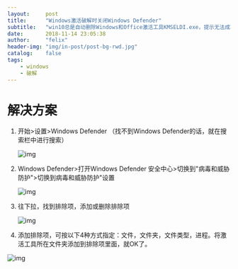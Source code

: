 ```yaml
---
layout:     post
title:      "Windows激活破解时关闭Windows Defender"
subtitle:   "win10总是自动删除Windows和Office激活工具KMSELDI.exe，提示无法成功完成操作，因为文件包含病毒或潜在的垃圾软件"
date:       2018-11-14 23:05:38
author:     "felix"
header-img: "img/in-post/post-bg-rwd.jpg"
catalog:    false
tags:
    - windows
    - 破解
---
```

# 解决方案

1. 开始>设置>Windows Defender （找不到Windows Defender的话，就在搜索栏中进行搜索）

   ![img](https://img-blog.csdn.net/20180517185933623?watermark/2/text/aHR0cHM6Ly9ibG9nLmNzZG4ubmV0L3d1ZGluYW5peWE=/font/5a6L5L2T/fontsize/400/fill/I0JBQkFCMA==/dissolve/70)

2. Windows Defender>打开Windows Defender 安全中心>切换到"病毒和威胁防护">切换到病毒和威胁防护"设置

   ![img](https://img-blog.csdn.net/20180517183324752?watermark/2/text/aHR0cHM6Ly9ibG9nLmNzZG4ubmV0L3d1ZGluYW5peWE=/font/5a6L5L2T/fontsize/400/fill/I0JBQkFCMA==/dissolve/70)

3. 往下拉，找到排除项，添加或删除排除项

   ![img](https://img-blog.csdn.net/20180517183749559?watermark/2/text/aHR0cHM6Ly9ibG9nLmNzZG4ubmV0L3d1ZGluYW5peWE=/font/5a6L5L2T/fontsize/400/fill/I0JBQkFCMA==/dissolve/70)

4. 添加排除项，可按以下4种方式指定：文件，文件夹，文件类型，进程。将激活工具所在文件夹添加到排除项里面，就OK了。

![img](https://img-blog.csdn.net/20180517184220142?watermark/2/text/aHR0cHM6Ly9ibG9nLmNzZG4ubmV0L3d1ZGluYW5peWE=/font/5a6L5L2T/fontsize/400/fill/I0JBQkFCMA==/dissolve/70)